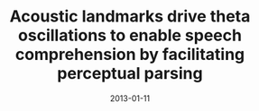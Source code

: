 ---
title: "Acoustic landmarks drive theta oscillations to enable speech comprehension by facilitating perceptual parsing"
collection: publications
permalink: /publication/2013_acoustic-landmarks-drive-theta-oscillations-to-ena
date: 2013-01-11
year: 2013
venue: 'Neuroimage'
authors: 'Doelling KB, Arnal LH, Ghitza O, Poeppel D'
number: '111'
citation: 'Doelling KB, Arnal LH, Ghitza O, Poeppel D (2013). Acoustic landmarks drive theta oscillations to enable speech comprehension by facilitating perceptual parsing. Neuroimage.'
category: 'article'
---